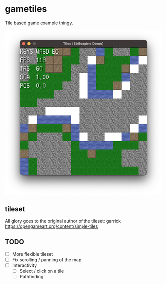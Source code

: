 # gametiles

Tile based game example thingy.

![alt text](/gametiles/images/rgb.png "Screenshot")

## tileset

All glory goes to the original author of the tileset: garrick https://opengameart.org/content/simple-tiles

## TODO

- [ ] More flexible tileset
- [ ] Fix scrolling / panning of the map
- [ ] Interactivity
    - [ ] Select / click on a tile
    - [ ] Pathfinding